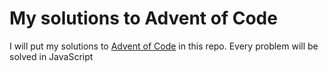 # My solutions to Advent of Code

I will put my solutions to [Advent of Code](http://adventofcode.com/) in this repo. Every problem will be solved in JavaScript
